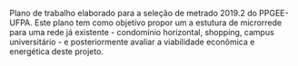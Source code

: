 ﻿Plano de trabalho elaborado para a seleção de metrado 2019.2 do PPGEE-UFPA.
Este plano tem como objetivo propor um a estutura de microrrede para uma
rede já existente - condomínio horizontal, shopping, campus universitário - 
e posteriormente avaliar a viabilidade econômica e energética deste projeto.
